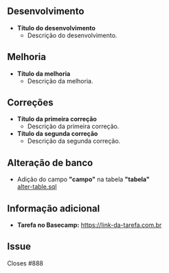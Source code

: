 ## Desenvolvimento
* **Título do desenvolvimento**
  * Descrição do desenvolvimento.

## Melhoria
* **Título da melhoria**
  * Descrição da melhoria.

## Correções
* **Título da primeira correção**
  * Descrição da primeira correção.
* **Título da segunda correção**
  * Descrição da segunda correção.

## Alteração de banco
* Adição do campo **"campo"** na tabela **"tabela"**  
  [alter-table.sql](https://caminho-do-arquivo.sql)

## Informação adicional
* **Tarefa no Basecamp:** https://link-da-tarefa.com.br

## Issue
Closes #888
